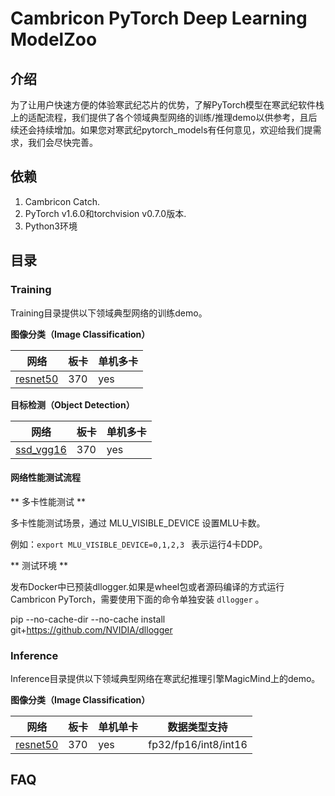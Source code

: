 # Cambricon PyTorch Deep Learning ModelZoo

## 介绍
为了让用户快速方便的体验寒武纪芯片的优势，了解PyTorch模型在寒武纪软件栈上的适配流程，我们提供了各个领域典型网络的训练/推理demo以供参考，且后续还会持续增加。如果您对寒武纪pytorch_models有任何意见，欢迎给我们提需求，我们会尽快完善。

## 依赖

1. Cambricon Catch.
2. PyTorch v1.6.0和torchvision v0.7.0版本.
3. Python3环境

## 目录

### Training
Training目录提供以下领域典型网络的训练demo。

**图像分类（Image Classification）**

| 网络             | 板卡  | 单机多卡 |
| ------------------ | ------- | -------- |
| [resnet50](Training/Classification/vision_classification)           | 370 | yes      |

**目标检测（Object Detection）**

| 网络       | 板卡  | 单机多卡 |
| ------------ | ------- | -------- |
| [ssd_vgg16](Training/Detection/ssd_vgg16)                           | 370 | yes      |

#### 网络性能测试流程

** 多卡性能测试 **

多卡性能测试场景，通过 MLU_VISIBLE_DEVICE 设置MLU卡数。

例如：``export MLU_VISIBLE_DEVICE=0,1,2,3 `` 表示运行4卡DDP。

** 测试环境 **

发布Docker中已预装dllogger.如果是wheel包或者源码编译的方式运行Cambricon PyTorch，需要使用下面的命令单独安装 ``dllogger`` 。

pip --no-cache-dir --no-cache install git+https://github.com/NVIDIA/dllogger

### Inference
Inference目录提供以下领域典型网络在寒武纪推理引擎MagicMind上的demo。

**图像分类（Image Classification）**

| 网络             | 板卡  | 单机单卡 | 数据类型支持 |
| ------------------ | ------- | -------- | -------- |
| [resnet50](Inference/Classification/vision_classification)           | 370 | yes      | fp32/fp16/int8/int16    |

## FAQ
